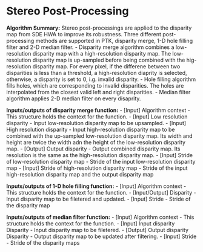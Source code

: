 Stereo Post-Processing
=======
<b>Algorithm Summary:</b> Stereo post-processings are applied to the disparity map from SDE HWA to improve its robustness. Three different post-processing methods are supported in PTK, disparity merge, 1-D hole filling filter and 2-D median filter. 
    - Disparity merge algorithm combines a low-resolution disparity map with a high-resolution disparity map. The low-resolution disparity map is up-sampled before being combined with the hig-resolution disparity map. For every pixel, if the differene between two disparities is less than a threshold, a high-resolution diaprity is selected, otherwise, a disparity is set to 0, i.g. invalid disparity.
    - Hole filling algorithm fills holes, which are corresponding to invalid disparities. The holes are interpolated from the closest valid left and right disparities. 
    - Median filter algorithm applies 2-D median filter on every disaprity.


<b>Inputs/outputs of disparity merge function:</b>
    - [Input] Algorithm context 
         - This structure holds the context for the function. 
    - [Input] Low resolution disparity
         - Input low-resolution disparity map to be upsampled. 
    - [Input] High resolution disparity
         - Input high-resolution disparity map to be combined with the up-sampled low-resolution disparity map. Its width and height are twice the width adn the height of the low-resolution disparity map.
    - [Output] Output disparity
         - Output combined disparity map. Its resolution is the same as the high-resolution disparity map.
    - [Input] Stride of low-resolution disparity map
         - Stride of the input low-resolution disparity map
    - [Input] Stride of high-resolution disparity map
         - Stride of the input high-resolution disparity map and the output disparity map

<b>Inputs/outputs of 1-D hole filling function:</b>
    - [Input] Algorithm context 
         - This structure holds the context for the function. 
    - [Input/Output] Disparity 
         - Input disparity map to be filetered and updated.
    - [Input] Stride 
         - Stride of the disparity map

<b>Inputs/outputs of median filter function:</b>
    - [Input] Algorithm context 
         - This structure holds the context for the function. 
    - [Input] Input disparity Disparity 
         - Input disparity map to be filetered.
    - [Output] Output disparity Disparity 
         - Output disparity map to be updated after filtering.
    - [Input] Stride 
         - Stride of the disparity maps


